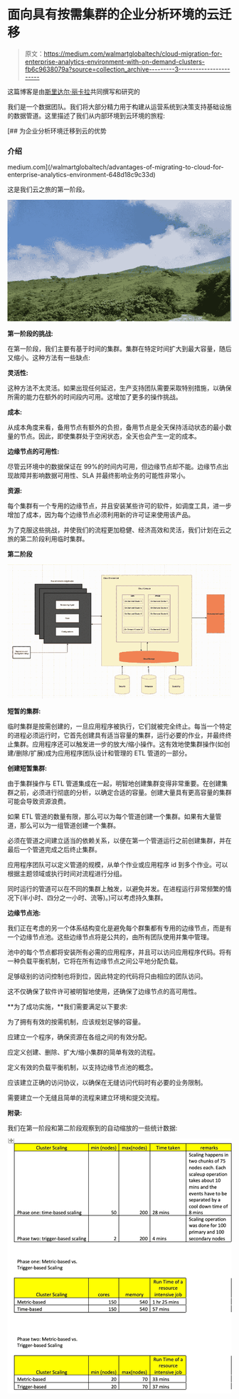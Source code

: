 # 面向具有按需集群的企业分析环境的云迁移

> 原文：<https://medium.com/walmartglobaltech/cloud-migration-for-enterprise-analytics-environment-with-on-demand-clusters-fb6c9638079a?source=collection_archive---------3----------------------->

这篇博客是由[斯里达尔·丽卡拉](https://medium.com/u/b4a06d6c3926?source=post_page-----fb6c9638079a--------------------------------)共同撰写和研究的

我们是一个数据团队。我们将大部分精力用于构建从运营系统到决策支持基础设施的数据管道。这里描述了我们从内部环境到云环境的旅程:

[](/walmartglobaltech/advantages-of-migrating-to-cloud-for-enterprise-analytics-environment-648d18c9c33d) [## 为企业分析环境迁移到云的优势

### 介绍

medium.com](/walmartglobaltech/advantages-of-migrating-to-cloud-for-enterprise-analytics-environment-648d18c9c33d) 

这是我们云之旅的第一阶段。

![](img/6069a9f71cbce0916bd68e39bcf54831.png)

**第一阶段的挑战:**

在第一阶段，我们主要有基于时间的集群。集群在特定时间扩大到最大容量，随后又缩小。这种方法有一些缺点:

**灵活性:**

这种方法不太灵活。如果出现任何延迟，生产支持团队需要采取特别措施，以确保所需的能力在额外的时间段内可用。这增加了更多的操作挑战。

**成本:**

从成本角度来看，备用节点有额外的负担，备用节点是全天保持活动状态的最小数量的节点。因此，即使集群处于空闲状态，全天也会产生一定的成本。

**边缘节点的可用性:**

尽管云环境中的数据保证在 99%的时间内可用，但边缘节点却不能。边缘节点出现故障并影响数据可用性、SLA 并最终影响业务的可能性非常小。

**资源:**

每个集群有一个专用的边缘节点，并且安装某些许可的软件，如调度工具，进一步增加了成本，因为每个边缘节点必须利用新的许可证来使用该产品。

为了克服这些挑战，并使我们的流程更加稳健、经济高效和灵活，我们计划在云之旅的第二阶段利用临时集群。

**第二阶段**

![](img/520d624dcd396195ba4cd0b228516504.png)

**短暂的集群:**

临时集群是按需创建的，一旦应用程序被执行，它们就被完全终止。每当一个特定的进程必须运行时，它首先创建具有适当容量的集群，运行必要的作业，并最终终止集群。应用程序还可以触发进一步的放大/缩小操作。这有效地使集群操作(如创建/删除/扩展)成为应用程序团队设计和管理的 ETL 管道的一部分。

**创建短暂集群:**

由于集群操作与 ETL 管道集成在一起，明智地创建集群变得非常重要。在创建集群之前，必须进行彻底的分析，以确定合适的容量。创建大量具有更高容量的集群可能会导致资源浪费。

如果 ETL 管道的数量有限，那么可以为每个管道创建一个集群。如果有大量管道，那么可以为一组管道创建一个集群。

必须在管道之间建立适当的依赖关系，以便在第一个管道运行之前创建集群，并在最后一个管道完成之后终止集群。

应用程序团队可以定义管道的规模，从单个作业或应用程序 id 到多个作业。可以根据主题领域或执行时间对流程进行分组。

同时运行的管道可以在不同的集群上触发，以避免并发。在进程运行非常频繁的情况下(半小时、四分之一小时、流等)。)可以考虑持久集群。

**边缘节点池:**

我们正在考虑的另一个体系结构变化是避免每个群集都有专用的边缘节点，而是有一个边缘节点池。这些边缘节点将是公共的，由所有团队使用并集中管理。

池中的每个节点都将安装所有必需的应用程序，并且可以访问应用程序代码。将有一种负载平衡机制，它将在所有边缘节点之间公平地分配负载。

足够级别的访问控制也将到位，因此特定的代码将只由相应的团队访问。

这不仅确保了软件许可被明智地使用，还确保了边缘节点的高可用性。

**为了成功实施，**我们需要满足以下要求:

为了拥有有效的按需机制，应该规划足够的容量。

应建立一个程序，确保资源在各组之间的有效分配。

应定义创建、删除、扩大/缩小集群的简单有效的流程。

定义有效的负载平衡机制，以支持边缘节点池的概念。

应该建立正确的访问协议，以确保在无缝访问代码时有必要的业务限制。

需要建立一个无缝且简单的流程来建立环境和提交流程。

**附录:**

我们在第一阶段和第二阶段观察到的自动缩放的一些统计数据:

![](img/86274bf5fb7913dbbe8093bb3137f620.png)